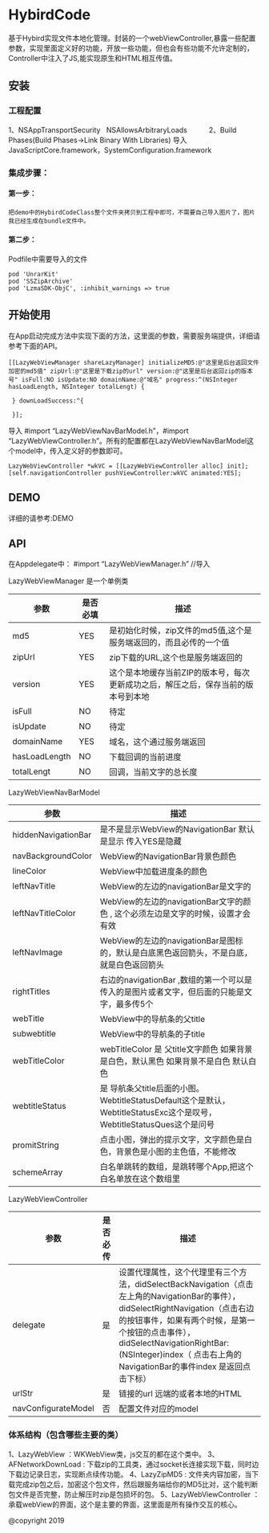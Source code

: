 # HybirdCode

基于Hybird实现文件本地化管理。封装的一个webViewController,暴露一些配置参数，实现里面定义好的功能，开放一些功能，但也会有些功能不允许定制的，Controller中注入了JS,能实现原生和HTML相互传值。

## 安装

### 工程配置
1、<key>NSAppTransportSecurity</key>
    <dict>
        <key>NSAllowsArbitraryLoads</key>
        <true/>
    </dict>
2、Build Phases(Build Phases->Link Binary With Libraries)
导入   JavaScriptCore.framework，SystemConfiguration.framework

### 集成步骤：

#### 第一步：
	把demo中的HybirdCodeClass整个文件夹拷贝到工程中即可，不需要自己导入图片了，图片我已经生成在bundle文件中。

#### 第二步：

Podfile中需要导入的文件

  	pod 'UnrarKit'
  	pod 'SSZipArchive'
  	pod 'LzmaSDK-ObjC', :inhibit_warnings => true

## 开始使用

在App启动完成方法中实现下面的方法，这里面的参数，需要服务端提供，详细请参考下面的API。

	[[LazyWebViewManager shareLazyManager] initializeMD5:@"这里是后台返回文件加密的md5值" zipUrl:@"这里是下载zip的url" version:@"这里是后台返回zip的版本号" isFull:NO isUpdate:NO domainName:@"域名" progress:^(NSInteger hasLoadLength, NSInteger totalLengt) {

	 } downLoadSuccess:^{ 

	 }];

导入 #import “LazyWebViewNavBarModel.h”，#import 	“LazyWebViewController.h”。所有的配置都在LazyWebViewNavBarModel这个model中，传入定义好的参数即可。
	
	LazyWebViewController *wkVC = [[LazyWebViewController alloc] init];
	[self.navigationController pushViewController:wkVC animated:YES];

## DEMO

详细的请参考:DEMO

## API

在Appdelegate中： #import “LazyWebViewManager.h”  //导入

LazyWebViewManager 是一个单例类

| 参数  | 是否必填  | 描述  |
| ------------ | ------------ | ------------ |
| md5  |  YES | 是初始化时候，zip文件的md5值,这个是服务端返回的，而且必传的一个值  |
| zipUrl  | YES  | zip下载的URL,这个也是服务端返回的  |
| version  | YES  | 这个是本地缓存当前ZIP的版本号，每次更新成功之后，解压之后，保存当前的版本号到本地  |
| isFull  | NO  | 待定  |
| isUpdate  | NO  | 待定  |
| domainName  | YES  | 域名，这个通过服务端返回  |
| hasLoadLength  | NO  | 下载回调的当前进度  |
| totalLengt  | NO  | 回调，当前文字的总长度  |



LazyWebViewNavBarModel

| 参数  | 描述  |
| ------------ | ------------ |
| hiddenNavigationBar  | 是不是显示WebView的NavigationBar  默认是显示  传入YES是隐藏  |
| navBackgroundColor  | WebView的NavigationBar背景色颜色  |
| lineColor  | WebView中加载进度条的颜色  |
| leftNavTitle  | WebView的左边的navigationBar是文字的  |
| leftNavTitleColor  | WebView的左边的navigationBar文字的颜色  ,  这个必须左边是文字的时候，设置才会有效  |
| leftNavImage  | WebView的左边的navigationBar是图标的，默认是白底黑色返回箭头，不是白底，就是白色返回箭头  |
| rightTitles  | 右边的navigationBar ,数组的第一个可以是传入的是图片或者文字，但后面的只能是文字，最多传5个  |
| webTitle  | WebView中的导航条的父title  |
| subwebtitle  | WebView中的导航条的子title  |
| webTitleColor  | webTitleColor 是 父title文字颜色  如果背景是白色，默认黑色  如果背景不是白色  默认白色  |
| webtitleStatus  | 是 导航条父title后面的小图。WebtitleStatusDefault这个是默认，WebtitleStatusExc这个是叹号，WebtitleStatusQues这个是问号  |
| promitString  | 点击小图，弹出的提示文字，文字颜色是白色，背景色是小图的主色值，不能修改  |
| schemeArray  | 白名单跳转的数组，是跳转哪个App,把这个白名单放在这个数组里  |

LazyWebViewController

| 参数  | 是否必传  | 描述  |
| ------------ | ------------ | ------------ |
| delegate  | 是  | 设置代理属性，这个代理里有三个方法，didSelectBackNavigation（点击左上角的NavigationBar的事件），didSelectRightNavigation（点击右边的按钮事件，如果有两个时候，是第一个按钮的点击事件），didSelectNavigationRightBar:(NSInteger)index（    点击右上角的NavigationBar的事件index 是返回点击下标）  |
| urlStr  | 是  | 链接的url   远端的或者本地的HTML  |
| navConfigurateModel  | 否  | 配置文件对应的model  |

### 体系结构（包含哪些主要的类）

1、LazyWebView ：WKWebView类，js交互的都在这个类中。
3、AFNetworkDownLoad  : 下载zip的工具类，通过socket长连接实现下载，同时边下载边记录日志，实现断点续传功能。
4、LazyZipMD5 : 文件夹内容加密，当下载完成zip包之后，加密这个包文件，然后跟服务端给你的MD5比对，这个能判断包文件是否完整，防止解压时zip是包损坏的包。
5、LazyWebViewController ：承载webView的界面，这个是主要的界面，这里面是所有操作交互的核心。

@copyright 2019


